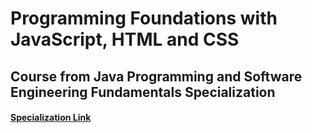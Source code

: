 # Programming Foundations with JavaScript, HTML and CSS

## Course from Java Programming and Software Engineering Fundamentals Specialization 
#### [Specialization Link](https://www.coursera.org/specializations/java-programming)


